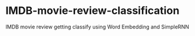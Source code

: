 # IMDB-movie-review-classification
IMDB movie review getting classify using Word Embedding and SimpleRNN
